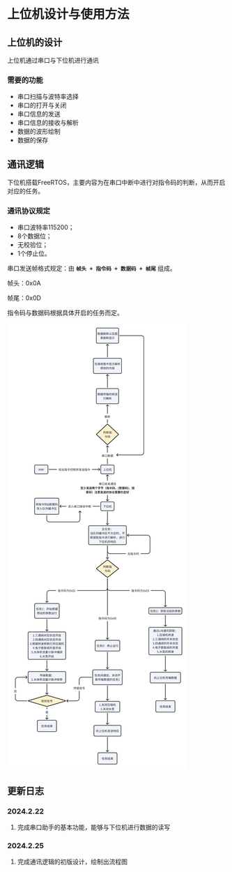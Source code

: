 # 上位机设计与使用方法

## 上位机的设计

上位机通过串口与下位机进行通讯

### 需要的功能

- 串口扫描与波特率选择
- 串口的打开与关闭
- 串口信息的发送
- 串口信息的接收与解析
- 数据的波形绘制
- 数据的保存





## 通讯逻辑

下位机搭载FreeRTOS，主要内容为在串口中断中进行对指令码的判断，从而开启对应的任务。

### 通讯协议规定

- 串口波特率115200；
- 8个数据位；
- 无校验位；
- 1个停止位。

串口发送帧格式规定：由 **`帧头 + 指令码 + 数据码 + 帧尾`** 组成。

帧头：0x0A

帧尾：0x0D

指令码与数据码根据具体开启的任务而定。

![通讯逻辑](./pic/1.jpg)





## 更新日志

### 2024.2.22

1. 完成串口助手的基本功能，能够与下位机进行数据的读写

### 2024.2.25

1. 完成通讯逻辑的初版设计，绘制出流程图